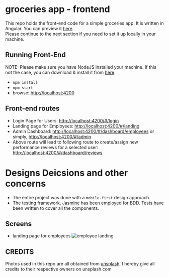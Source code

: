 # groceries app - frontend
This repo holds the front-end code for a simple groceries app. It is written in Angular. 
You can preview it [here](https://hamzeen.github.io/groceries-app).  
Please continue to the next section if you need to set it up locally in your machine.


## Running Front-End

NOTE: Please make sure you have NodeJS installed your machine. If this not the case, 
you can download & install it from [here](https://nodejs.org/en/download).

* ```npm install```
* ```npm start```
* browse: <http://localhost:4200>


## Front-end routes
* Login Page for Users: <http://localhost:4200/#/login>
* Landing page for Employees: <http://localhost:4200/#/landing>
* Admin Dashboard: <http://localhost:4200/#/dashboard/employees> or 
simply, <http://localhost:4200/#/admin>
* Above route will lead to following route to create/assign new performance reviews for a selected user: <http://localhost:4200/#/dashboard/reviews>


# Designs Deicsions and other concerns
* The entire project was done with a `mobile-first` design approach.
* The testing framework, [Jasmine](https://jasmine.github.io) has been employed for BDD. Tests have been written to cover all the components.



## Screens
* landing page for employees
![employee landing](https://raw.githubusercontent.com/hamzeen/FullStackEngineerChallenge/master/screenshots/003_landing_page_employees.png)


## CREDITS ##
Photos used in this repo are all obtained from [unsplash](http://unsplash.com). I hereby give all credits to their respective owners on unsplash.com


